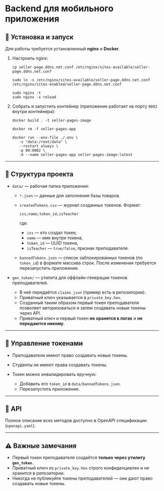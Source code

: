# Backend для мобильного приложения

## 🚀 Установка и запуск

Для работы требуется установленный **nginx** и **Docker**.

1. Настроить nginx:

   ```shell
   cp seller-page.ddns.net.conf /etc/nginx/sites-available/seller-page.ddns.net.conf
    
   sudo ln -s /etc/nginx/sites-available/seller-page.ddns.net.conf /etc/nginx/sites-enabled/seller-page.ddns.net.conf
    
   sudo nginx -t
   sudo nginx -s reload
   ```

2. Собрать и запустить контейнер (приложение работает на порту `8082` внутри контейнера):

   ```shell
   docker build . -t seller-pages-image
    
   docker rm -f seller-pages-app 

   docker run --env-file ./.env \
      -v "data:/root/data" \
      --restart always \
      -p 80:8082 \
      -d --name seller-pages-app seller-pages-image:latest
   ```

---

## 📂 Структура проекта

* `data/` — рабочая папка приложения:

    * `*.json` — данные для заполнения базы товаров.
    * `createdTokens.csv` — журнал созданных токенов. Формат:

      ```
      iss;name;token_id;isTeacher
      ```

      где:

        * `iss` — кто создал токен,
        * `name` — имя внутри токена,
        * `token_id` — UUID токена,
        * `isTeacher` — `true/false`, признак преподавателя.
    * `bannedTokens.json` — список заблокированных токенов (по `token_id`) в формате массива строк. После изменения требуется перезапустить приложение.

* `gen_token/` — утилита для оффлайн-генерации токенов преподавателей.

    * В неё передаётся `claims.json` (пример есть в репозитории).
    * Приватный ключ указывается в `private_key.hex`.
    * Созданный таким образом первый токен преподавателя позволяет авторизоваться и затем создавать новые токены через API.
    * Приватный ключ и первый токен **не хранятся в логах** и **не передаются никому**.

---

## 🔑 Управление токенами

* Преподаватели имеют право создавать новые токены.
* Студенты не имеют права создавать токены.
* Токен можно инвалидировать вручную:

    * Добавить его `token_id` в `data/bannedTokens.json`.
    * Перезапустить приложение.

---

## 📘 API

Полное описание всех методов доступно в OpenAPI спецификации (`openapi.yaml`).

---

## ⚠️ Важные замечания

* Первый токен преподавателя создаётся **только через утилиту `gen_token`**.
* Приватный ключ из `private_key.hex` строго конфиденциален и не хранится в репозитории.
* Никогда не публикуйте токены преподавателей — они дают право создавать новые токены.
